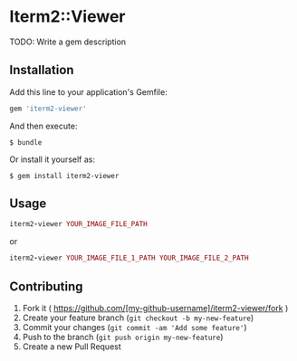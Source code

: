 # Iterm2::Viewer

TODO: Write a gem description

## Installation

Add this line to your application's Gemfile:

```ruby
gem 'iterm2-viewer'
```

And then execute:

    $ bundle

Or install it yourself as:

    $ gem install iterm2-viewer

## Usage

```ruby
iterm2-viewer YOUR_IMAGE_FILE_PATH
```
or
```ruby
iterm2-viewer YOUR_IMAGE_FILE_1_PATH YOUR_IMAGE_FILE_2_PATH
```

## Contributing

1. Fork it ( https://github.com/[my-github-username]/iterm2-viewer/fork )
2. Create your feature branch (`git checkout -b my-new-feature`)
3. Commit your changes (`git commit -am 'Add some feature'`)
4. Push to the branch (`git push origin my-new-feature`)
5. Create a new Pull Request
